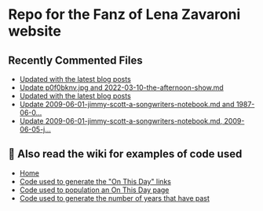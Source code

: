 # Repo for the Fanz of Lena Zavaroni website

## Recently Commented Files
<!-- BLOG-POST-LIST:START -->
- [Updated with the latest blog posts](https://github.com/FanzOfLenaZavaroni/fanzoflenazavaroni.github.io/commit/5c15922824d6d72dc4e3409b2b0a943fc3608dea)
- [Update p0f0bknv.jpg and 2022-03-10-the-afternoon-show.md](https://github.com/FanzOfLenaZavaroni/fanzoflenazavaroni.github.io/commit/83ae94ea2b524cee380c685491b2b286e576a8f3)
- [Updated with the latest blog posts](https://github.com/FanzOfLenaZavaroni/fanzoflenazavaroni.github.io/commit/e3450666cbef25144bdb4ecb25a0506f7232226f)
- [Update 2009-06-01-jimmy-scott-a-songwriters-notebook.md and 1987-06-0…](https://github.com/FanzOfLenaZavaroni/fanzoflenazavaroni.github.io/commit/4351883e2b1815fcb0b6a495baf24df93f82733c)
- [Update 2009-06-01-jimmy-scott-a-songwriters-notebook.md, 2009-06-05-j…](https://github.com/FanzOfLenaZavaroni/fanzoflenazavaroni.github.io/commit/81d45003db8aa59016b18bbcaf33cd34f2864cbd)
<!-- BLOG-POST-LIST:END -->

## :notebook: Also read the wiki for examples of code used
* [Home](https://github.com/FanzOfLenaZavaroni/fanzoflenazavaroni.github.io/wiki)
* [Code used to generate the "On This Day" links](https://github.com/FanzOfLenaZavaroni/fanzoflenazavaroni.github.io/wiki/On-This-Day-Code)
* [Code used to population an On This Day page](https://github.com/FanzOfLenaZavaroni/fanzoflenazavaroni.github.io/wiki/Code-used-to-population-an-On-This-Day-page)
* [Code used to generate the number of years that have past](https://github.com/FanzOfLenaZavaroni/fanzoflenazavaroni.github.io/wiki/Number-of-years-gone-by-code)
